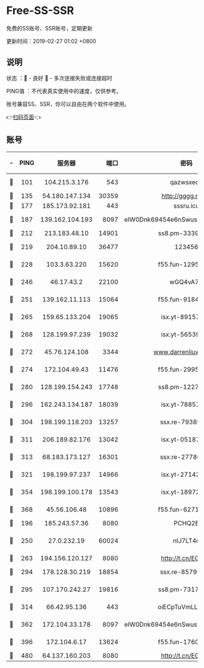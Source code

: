 # Free-SS-SSR

免费的SS账号、SSR账号，定期更新

更新时间：2019-02-27 01:02 +0800

## 说明

状态     ：🙂 - 良好 🙁 - 多次连接失败或连接超时

PING值   ：不代表真实使用中的速度，仅供参考。

账号兼容SS、SSR，你可以自由在两个软件中使用。

👉[扫码页面](https://liesauer.github.io/free-ss-ssr.github.io/)👈

## 账号

|-|PING|服务器|端口|密码|加密方式|区域|
|:----:|:----:|:-----:|-----:|:----:|:----:|:----:|
|🙂|101|104.215.3.176|543|qazwsxedc|aes-256-gcm|JP|
|🙂|135|54.180.147.134|30359|http://gggg.rocks|chacha20|KR|
|🙂|177|185.173.92.181|443|sssru.icu|rc4-md5|RU|
|🙂|187|139.162.104.193|8097|eIW0Dnk69454e6nSwuspv9DmS201tQ0D|aes-256-cfb|JP|
|🙂|212|213.183.48.10|14901|ss8.pm-33399389|rc4-md5|RU|
|🙂|219|204.10.89.10|36477|123456|aes-256-cfb|US|
|🙂|228|103.3.63.220|15620|f55.fun-12950229|aes-256-cfb|SG|
|🙂|246|46.17.43.2|22100|wGQ4vA7D|aes-256-gcm|RU|
|🙂|251|139.162.11.113|15064|f55.fun-91846921|aes-256-cfb|SG|
|🙂|265|159.65.133.204|19065|isx.yt-89157560|aes-256-cfb|SG|
|🙂|268|128.199.97.239|19032|isx.yt-56539543|aes-256-cfb|SG|
|🙂|272|45.76.124.108|3344|www.darrenliuwei.com|aes-256-cfb|AU|
|🙂|274|172.104.49.43|11476|f55.fun-29951648|aes-256-cfb|SG|
|🙂|280|128.199.154.243|17748|ss8.pm-12277718|aes-256-cfb|SG|
|🙂|296|162.243.134.187|18039|isx.yt-78857409|aes-256-cfb|US|
|🙂|304|198.199.118.203|13257|ssx.re-79389209|aes-256-cfb|US|
|🙂|311|206.189.82.176|13042|isx.yt-05187143|aes-256-cfb|SG|
|🙂|313|68.183.173.127|16301|ssx.re-27780597|aes-256-cfb|US|
|🙂|321|198.199.97.237|14966|isx.yt-27142882|aes-256-cfb|US|
|🙂|354|198.199.100.178|13543|isx.yt-18972855|aes-256-cfb|US|
|🙂|368|45.56.106.48|10896|f55.fun-62719865|aes-256-cfb|US|
|🙂|196|185.243.57.36|8080|PCHQ2E|rc4-md5|US|
|🙂|250|27.0.232.19|60024|nIJ7LT4n|xchacha20-ietf-poly1305|HK|
|🙂|263|194.156.120.127|8080|http://t.cn/EGJIyrl|rc4-md5|RU|
|🙂|294|178.128.30.219|18854|ssx.re-85797399|aes-256-cfb|SG|
|🙂|295|107.170.242.27|19816|ss8.pm-73178882|aes-256-cfb|US|
|🙂|314|66.42.95.136|443|oiECpTuVmLLxk4Ts|aes-256-cfb|US|
|🙂|362|172.104.33.178|8097|eIW0Dnk69454e6nSwuspv9DmS201tQ0D|aes-256-cfb|SG|
|🙂|396|172.104.6.17|13624|f55.fun-17607418|aes-256-cfb|US|
|🙁|480|64.137.160.203|8080|http://t.cn/EGJIyrl|rc4-md5|CA|
